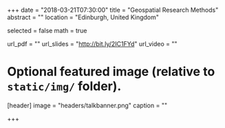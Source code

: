 +++
date = "2018-03-21T07:30:00"
title = "Geospatial Research Methods"
abstract = ""
location = "Edinburgh, United Kingdom"

selected = false
math = true

url_pdf = ""
url_slides = "http://bit.ly/2IC1FYd"
url_video = ""

# Optional featured image (relative to `static/img/` folder).
[header]
image = "headers/talkbanner.png"
caption = ""

+++
